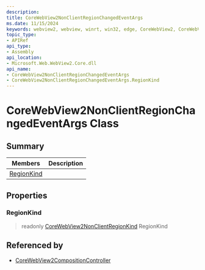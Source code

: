 ```yaml
---
description: 
title: CoreWebView2NonClientRegionChangedEventArgs
ms.date: 11/15/2024
keywords: webview2, webview, winrt, win32, edge, CoreWebView2, CoreWebView2Controller, browser control, edge html, CoreWebView2NonClientRegionChangedEventArgs
topic_type:
- APIRef
api_type:
- Assembly
api_location:
- Microsoft.Web.WebView2.Core.dll
api_name:
- CoreWebView2NonClientRegionChangedEventArgs
- CoreWebView2NonClientRegionChangedEventArgs.RegionKind
---
```


# CoreWebView2NonClientRegionChangedEventArgs Class



## Summary

Members|Description
--|--
[RegionKind](#regionkind) | 

## Properties

### RegionKind

> readonly  [CoreWebView2NonClientRegionKind](corewebview2nonclientregionkind.md) RegionKind






## Referenced by

- [CoreWebView2CompositionController](corewebview2compositioncontroller.md)
